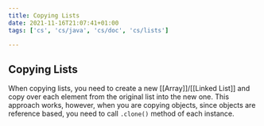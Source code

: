 ```yaml
---
title: Copying Lists
date: 2021-11-16T21:07:41+01:00
tags: ['cs', 'cs/java', 'cs/doc', 'cs/lists']

---
```

## Copying Lists
When copying lists, you need to create a new [[Array]]/[[Linked List]] and copy over each element from the original list into the new one. This approach works, however, when you are copying objects, since objects are reference based, you need to call `.clone()` method of each instance.